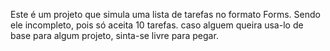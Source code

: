 Este é um projeto que simula uma lista de tarefas no formato Forms. Sendo ele incompleto, pois só aceita 10 tarefas. caso alguem queira usa-lo de base para algum projeto, sinta-se livre para pegar. 
